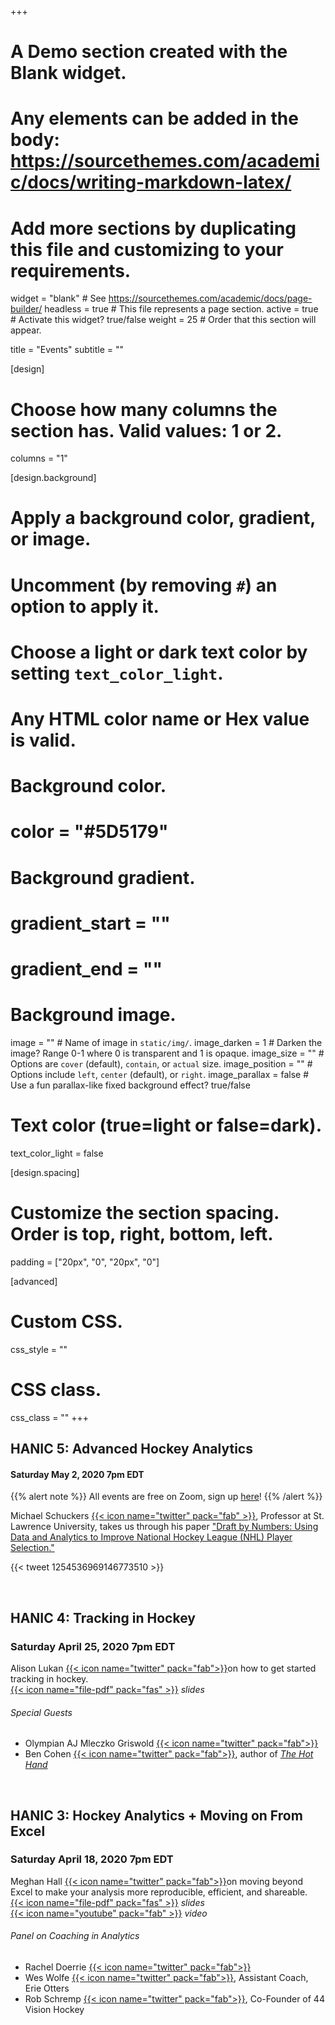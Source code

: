+++
# A Demo section created with the Blank widget.
# Any elements can be added in the body: https://sourcethemes.com/academic/docs/writing-markdown-latex/
# Add more sections by duplicating this file and customizing to your requirements.

widget = "blank"  # See https://sourcethemes.com/academic/docs/page-builder/
headless = true  # This file represents a page section.
active = true  # Activate this widget? true/false
weight = 25  # Order that this section will appear.

title = "Events"
subtitle = ""

[design]
  # Choose how many columns the section has. Valid values: 1 or 2.
  columns = "1"

[design.background]
  # Apply a background color, gradient, or image.
  #   Uncomment (by removing `#`) an option to apply it.
  #   Choose a light or dark text color by setting `text_color_light`.
  #   Any HTML color name or Hex value is valid.

  # Background color.
  # color = "#5D5179"
  
  # Background gradient.
  # gradient_start = ""
  # gradient_end = ""
  
  # Background image.
  image = ""  # Name of image in `static/img/`.
  image_darken = 1  # Darken the image? Range 0-1 where 0 is transparent and 1 is opaque.
  image_size = ""  #  Options are `cover` (default), `contain`, or `actual` size.
  image_position = ""  # Options include `left`, `center` (default), or `right`.
  image_parallax = false  # Use a fun parallax-like fixed background effect? true/false

  # Text color (true=light or false=dark).
  text_color_light = false

[design.spacing]
  # Customize the section spacing. Order is top, right, bottom, left.
  padding = ["20px", "0", "20px", "0"]

[advanced]
 # Custom CSS. 
 css_style = ""
 
 # CSS class.
 css_class = ""
+++

## HANIC 5: Advanced Hockey Analytics
#### Saturday May 2, 2020 7pm EDT

{{% alert note %}}
All events are free on Zoom, sign up [here](https://us02web.zoom.us/webinar/register/WN_xqi-bH96RKW8C5bkWeKICg)!
{{% /alert %}}

Michael Schuckers [{{< icon name="twitter" pack="fab" >}}](https://twitter.com/SchuckersM), Professor at St. Lawrence University, takes us through his paper ["Draft by Numbers: Using Data and Analytics to Improve National Hockey League (NHL) Player Selection."](http://www.sloansportsconference.com/wp-content/uploads/2016/02/1559-Draft-by-Numbers.pdf)

{{< tweet 1254536969146773510 >}}

<br>

## HANIC 4: Tracking in Hockey
### Saturday April 25, 2020 7pm EDT

Alison Lukan [{{< icon name="twitter" pack="fab">}}](https://twitter.com/AlisonL)on how to get started tracking in hockey. 
<br>
[{{< icon name="file-pdf" pack="fas" >}}](https://www.dropbox.com/s/n2ipceofrq5y0aj/Intro%20to%20Tracking%20Hockey.pdf?dl=0) *slides*

###### Special Guests

* Olympian AJ Mleczko Griswold [{{< icon name="twitter" pack="fab">}}](https://twitter.com/AJMleczko)
* Ben Cohen [{{< icon name="twitter" pack="fab">}}](https://twitter.com/bzcohen), author of [*The Hot Hand*](https://www.bzcohen.com/book)

<br>

## HANIC 3: Hockey Analytics + Moving on From Excel
### Saturday April 18, 2020 7pm EDT

Meghan Hall [{{< icon name="twitter" pack="fab">}}](https://twitter.com/MeghanMHall)on moving beyond Excel to make your analysis more reproducible, efficient, and shareable. 
<br>
[{{< icon name="file-pdf" pack="fas" >}}](https://meghan.rbind.io/slides/hall_hanic_2020.html#1) *slides* <br>
[{{< icon name="youtube" pack="fab" >}}](https://www.youtube.com/watch?v=-Zl_b5Emvb0&feature=youtu.be) *video*

###### Panel on Coaching in Analytics

* Rachel Doerrie [{{< icon name="twitter" pack="fab">}}](https://twitter.com/racheldoerrie)
* Wes Wolfe [{{< icon name="twitter" pack="fab">}}](https://twitter.com/weswolfe91), Assistant Coach, Erie Otters
* Rob Schremp [{{< icon name="twitter" pack="fab">}}](https://twitter.com/RobSchremp), Co-Founder of 44 Vision Hockey

